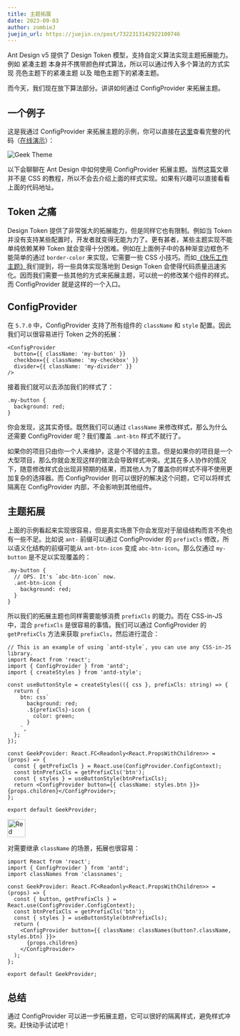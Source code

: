 ```yaml
---
title: 主题拓展
date: 2023-09-03
author: zombieJ
juejin_url: https://juejin.cn/post/7322313142922100746
---
```


Ant Design v5 提供了 Design Token 模型，支持自定义算法实现主题拓展能力。例如 紧凑主题 本身并不携带颜色样式算法，所以可以通过传入多个算法的方式实现 亮色主题下的紧凑主题 以及 暗色主题下的紧凑主题。

而今天，我们现在放下算法部分。讲讲如何通过 ConfigProvider 来拓展主题。

## 一个例子

这是我通过 ConfigProvider 来拓展主题的示例，你可以直接在[这里](https://github.com/zombieJ/antd-geek-theme-sample)查看完整的代码（[在线演示](https://zombiej.github.io/antd-geek-theme-sample/demos/theme)）：

![Geek Theme](https://mdn.alipayobjects.com/huamei_7uahnr/afts/img/A*i3kvR6-tozgAAAAAAAAAAAAADrJ8AQ/original)

以下会聊聊在 Ant Design 中如何使用 ConfigProvider 拓展主题。当然这篇文章并不是 CSS 的教程，所以不会去介绍上面的样式实现。如果有兴趣可以直接看看上面的代码地址。

## Token 之痛

Design Token 提供了非常强大的拓展能力，但是同样它也有限制。例如当 Token 并没有支持某些配置时，开发者就变得无能为力了。更有甚者，某些主题实现不能单纯依赖某种 Token 就会变得十分困难。例如在上面例子中的各种渐变边框色不能简单的通过 `border-color` 来实现，它需要一些 CSS 小技巧。而如[《快乐工作主题》](/docs/blog/happy-work)我们提到，将一些具体实现落地到 Design Token 会使得代码质量迅速劣化。因而我们需要一些其他的方式来拓展主题，可以统一的修改某个组件的样式。而 ConfigProvider 就是这样的一个入口。

## ConfigProvider

在 `5.7.0` 中，ConfigProvider 支持了所有组件的 `className` 和 `style` 配置。因此我们可以很容易进行 Token 之外的拓展：

```tsx
<ConfigProvider
  button={{ className: 'my-button' }}
  checkbox={{ className: 'my-checkbox' }}
  divider={{ className: 'my-divider' }}
/>
```

接着我们就可以去添加我们的样式了：

```less
.my-button {
  background: red;
}
```

你会发现，这其实奇怪。既然我们可以通过 `className` 来修改样式，那么为什么还需要 ConfigProvider 呢？我们覆盖 `.ant-btn` 样式不就行了。

如果你的项目只由你一个人来维护，这是个不错的主意。但是如果你的项目是一个大型项目，那么你就会发现这样的做法会导致样式冲突。尤其在多人协作的情况下，随意修改样式会出现非预期的结果，而其他人为了覆盖你的样式不得不使用更加复杂的选择器。而 ConfigProvider 则可以很好的解决这个问题，它可以将样式隔离在 ConfigProvider 内部，不会影响到其他组件。

## 主题拓展

上面的示例看起来实现很容易，但是真实场景下你会发现对于层级结构而言不免也有一些不足。比如说 `ant-` 前缀可以通过 ConfigProvider 的 `prefixCls` 修改，所以语义化结构的前缀可能从 `ant-btn-icon` 变成 `abc-btn-icon`。那么仅通过 `my-button` 是不足以实现覆盖的：

```less
.my-button {
  // OPS. It's `abc-btn-icon` now.
  .ant-btn-icon {
    background: red;
  }
}
```

所以我们的拓展主题也同样需要能够消费 `prefixCls` 的能力。而在 CSS-in-JS 中，混合 `prefixCls` 是很容易的事情。我们可以通过 ConfigProvider 的 `getPrefixCls` 方法来获取 `prefixCls`，然后进行混合：

```tsx
// This is an example of using `antd-style`, you can use any CSS-in-JS library.
import React from 'react';
import { ConfigProvider } from 'antd';
import { createStyles } from 'antd-style';

const useButtonStyle = createStyles(({ css }, prefixCls: string) => {
  return {
    btn: css`
      background: red;
      .${prefixCls}-icon {
        color: green;
      }
    `,
  };
});

const GeekProvider: React.FC<Readonly<React.PropsWithChildren>> = (props) => {
  const { getPrefixCls } = React.use(ConfigProvider.ConfigContext);
  const btnPrefixCls = getPrefixCls('btn');
  const { styles } = useButtonStyle(btnPrefixCls);
  return <ConfigProvider button={{ className: styles.btn }}>{props.children}</ConfigProvider>;
};

export default GeekProvider;
```

<img alt="Red Button" height="40" src="https://mdn.alipayobjects.com/huamei_7uahnr/afts/img/A*PvYITqIk2_8AAAAAAAAAAAAADrJ8AQ/original" />

对需要继承 `className` 的场景，拓展也很容易：

```tsx
import React from 'react';
import { ConfigProvider } from 'antd';
import classNames from 'classnames';

const GeekProvider: React.FC<Readonly<React.PropsWithChildren>> = (props) => {
  const { button, getPrefixCls } = React.use(ConfigProvider.ConfigContext);
  const btnPrefixCls = getPrefixCls('btn');
  const { styles } = useButtonStyle(btnPrefixCls);
  return (
    <ConfigProvider button={{ className: classNames(button?.className, styles.btn) }}>
      {props.children}
    </ConfigProvider>
  );
};

export default GeekProvider;
```

## 总结

通过 ConfigProvider 可以进一步拓展主题，它可以很好的隔离样式，避免样式冲突。赶快动手试试吧！
